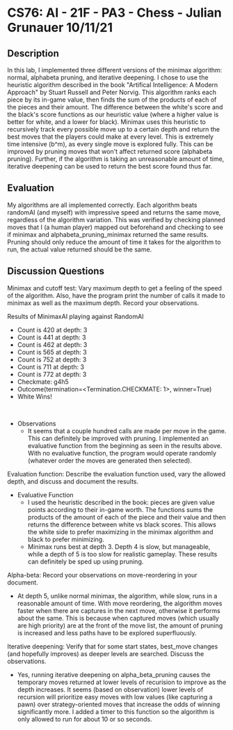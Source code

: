 # CS76: AI - 21F - PA3 - Chess - Julian Grunauer 10/11/21

## Description
In this lab, I implemented three different versions of the minimax algorithm: normal, alphabeta pruning, and iterative deepening. I chose to use the heuristic algorithm described in the book "Artifical Intelligence: A Modern Approach" by Stuart Russell and Peter Norvig. This algorithm ranks each piece by its in-game value, then finds the sum of the products of each of the pieces and their amount. The difference between the white's score and the black's score functions as our heuristic value (where a higher value is better for white, and a lower for black). Minimax uses this heuristic to recursively track every possible move up to a certain depth and return the best moves that the players could make at every level. This is extremely time intensive (b^m), as every single move is explored fully. This can be improved by pruning moves that won't affect returned score (alphabeta pruning). Further, if the algorithm is taking an unreasonable amount of time, iterative deepening can be used to return the best score found thus far.

## Evaluation
My algorithms are all implemented correctly. Each algorithm beats randomAI (and myself) with impressive speed and returns the same move, regardless of the algorithm variation. This was verified by checking planned moves that I (a human player) mapped out beforehand and checking to see if minimax and alphabeta_pruning_minimax returned the same results. Pruning should only reduce the amount of time it takes for the algorithm to run, the actual value returned should be the same. 

## Discussion Questions
Minimax and cutoff test: Vary maximum depth to get a feeling of the speed of the algorithm. Also, have the program print the number of calls it made to minimax as well as the maximum depth.  Record your observations.

Results of MinimaxAI playing against RandomAI
* Count is 420 at depth: 3
* Count is 441 at depth: 3
* Count is 462 at depth: 3
* Count is 565 at depth: 3
* Count is 752 at depth: 3
* Count is 711 at depth: 3
* Count is 772 at depth: 3
* Checkmate: g4h5
* Outcome(termination=<Termination.CHECKMATE: 1>, winner=True)
* White Wins!

 
* Observations
  * It seems that a couple hundred calls are made per move in the game. This can definitely be improved with pruning. I implemented an evaluative function from the beginning as seen in the results above. With no evaluative function, the program would operate randomly (whatever order the moves are generated then selected).

Evaluation function: Describe the evaluation function used, vary the allowed depth, and discuss and document the results.
* Evaluative Function
  * I used the heuristic described in the book: pieces are given value points according to their in-game worth. The functions sums the products of the amount of each of the piece and their value and then returns the difference between white vs black scores. This allows the white side to prefer maximizing in the minimax algorithm and black to prefer minimizing. 
  * Minimax runs best at depth 3. Depth 4 is slow, but manageable, while a depth of 5 is too slow for realistic gameplay. These results can definitely be sped up using pruning.

Alpha-beta: Record your observations on move-reordering in your document.
* At depth 5, unlike normal minimax, the algorithm, while slow, runs in a reasonable amount of time. With move reordering, the algorithm moves faster when there are captures in the next move, otherwise it performs about the same. This is because when captured moves (which usually are high priority) are at the front of the move list, the amount of pruning is increased and less paths have to be explored superfluously. 

Iterative deepening: Verify that for some start states, best_move changes (and hopefully improves) as deeper levels are searched. Discuss the observations.
* Yes, running iterative deepening on alpha_beta_pruning causes the temporary moves returned at lower levels of recurision to improve as the depth increases. It seems (based on observation) lower levels of recursion will prioritize easy moves with low values (like capturing a pawn) over strategy-oriented moves that increase the odds of winning significantly more. I added a timer to this function so the algorithm is only allowed to run for about 10 or so seconds.